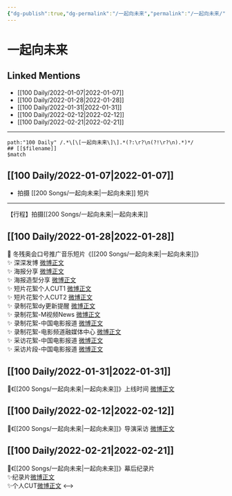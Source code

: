 ```yaml
---
{"dg-publish":true,"dg-permalink":"/一起向未来","permalink":"/一起向未来/","created":"2022-12-22T15:39:53.000+08:00","updated":"2023-04-10T15:29:24.316+08:00"}
---
```


# 一起向未来

## Linked Mentions
- [[100 Daily/2022-01-07\|2022-01-07]]
- [[100 Daily/2022-01-28\|2022-01-28]]
- [[100 Daily/2022-01-31\|2022-01-31]]
- [[100 Daily/2022-02-12\|2022-02-12]]
- [[100 Daily/2022-02-21\|2022-02-21]]


---

```expander
path:"100 Daily" /.*\[\[一起向未来\]\].*(?:\r?\n(?!\r?\n).*)*/
## [[$filename]]
$match
```
## [[100 Daily/2022-01-07\|2022-01-07]]
  - 拍摄 [[200 Songs/一起向未来\|一起向未来]] 短片
---
【行程】拍摄[[200 Songs/一起向未来\|一起向未来]]
## [[100 Daily/2022-01-28\|2022-01-28]]
💫 冬残奥会口号推广音乐短片《[[200 Songs/一起向未来\|一起向未来]]》  
✨ 深深发博 [微博正文](https://m.weibo.cn/6466290670/4730585198887015)  
✨ 海报分享 [微博正文](https://m.weibo.cn/6466290670/4730625317146969)  
✨ 海报造型分享 [微博正文](https://m.weibo.cn/6466290670/4730687650005853)  
✨ 短片花絮个人CUT1 [微博正文](https://m.weibo.cn/6466290670/4730700610145087)  
✨ 短片花絮个人CUT2 [微博正文](https://m.weibo.cn/6466290670/4730716161579221)  
✨ 录制花絮dy更新提醒 [微博正文](https://m.weibo.cn/6466290670/4730601955393593)  
✨ 录制花絮-M视频News [微博正文](https://m.weibo.cn/6466290670/4730623447012995)  
✨ 录制花絮-中国电影报道 [微博正文](https://m.weibo.cn/6466290670/4730649472145533)  
✨ 录制花絮-电影频道融媒体中心 [微博正文](https://m.weibo.cn/6466290670/4730634390214360)  
✨ 采访花絮-中国电影报道 [微博正文](https://m.weibo.cn/6466290670/4730634733885303)  
✨ 采访片段-中国电影报道 [微博正文](https://m.weibo.cn/6466290670/4730632929811233)
## [[100 Daily/2022-01-31\|2022-01-31]]
💫《[[200 Songs/一起向未来\|一起向未来]]》上线时间 [微博正文](https://m.weibo.cn/6466290670/4731666936104211)
## [[100 Daily/2022-02-12\|2022-02-12]]
🌟《[[200 Songs/一起向未来\|一起向未来]]》导演采访 [微博正文](https://weibo.com/detail/4736057868812759)
## [[100 Daily/2022-02-21\|2022-02-21]]
🌟《[[200 Songs/一起向未来\|一起向未来]]》幕后纪录片  
✨纪录片[微博正文](https://m.weibo.cn/6466290670/4739401320498144)  
✨个人CUT[微博正文](https://m.weibo.cn/6466290670/4739445750500727)
<-->